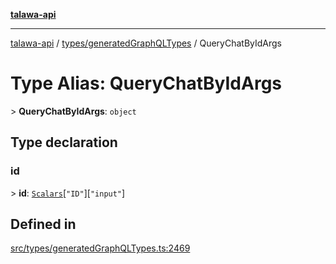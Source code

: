 [**talawa-api**](../../../README.md)

***

[talawa-api](../../../modules.md) / [types/generatedGraphQLTypes](../README.md) / QueryChatByIdArgs

# Type Alias: QueryChatByIdArgs

\> **QueryChatByIdArgs**: `object`

## Type declaration

### id

\> **id**: [`Scalars`](Scalars.md)\[`"ID"`\]\[`"input"`\]

## Defined in

[src/types/generatedGraphQLTypes.ts:2469](https://github.com/PalisadoesFoundation/talawa-api/blob/3a5276aff43f5de4f7fab3ec9683a420dcdc7a06/src/types/generatedGraphQLTypes.ts#L2469)
